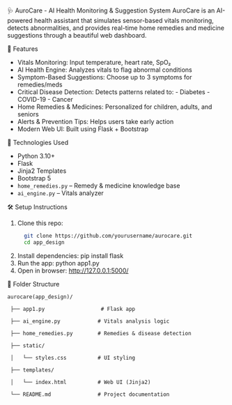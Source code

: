  🩺 AuroCare - AI Health Monitoring & Suggestion System
       AuroCare is an AI-powered health assistant that simulates sensor-based vitals monitoring, detects abnormalities,
       and provides real-time home remedies and medicine suggestions through a beautiful web dashboard.


🚀 Features
-  Vitals Monitoring: Input temperature, heart rate, SpO₂
-  AI Health Engine: Analyzes vitals to flag abnormal conditions
-  Symptom-Based Suggestions: Choose up to 3 symptoms for remedies/meds
 - Critical Disease Detection: Detects patterns related to:
       - Diabetes
       - COVID-19
       - Cancer
- Home Remedies & Medicines: Personalized for children, adults, and seniors
- Alerts & Prevention Tips: Helps users take early action
- Modern Web UI: Built using Flask + Bootstrap



🧠 Technologies Used

- Python 3.10+
- Flask
- Jinja2 Templates
- Bootstrap 5
- `home_remedies.py` – Remedy & medicine knowledge base
- `ai_engine.py` – Vitals analyzer


🛠️ Setup Instructions

1. Clone this repo:
     ```bash
       git clone https://github.com/yourusername/aurocare.git
       cd app_design
2. Install dependencies:
       pip install flask
3. Run the app:
	   python app1.py
4. Open in browser:
	   http://127.0.0.1:5000/


📁 Folder Structure
       
	aurocare(app_design)/
        
	 ├── app1.py                  # Flask app
         
	 ├── ai_engine.py            # Vitals analysis logic
         
	 ├── home_remedies.py        # Remedies & disease detection
         
	 ├── static/
         
	 │   └── styles.css          # UI styling
         
	 ├── templates/
         
	 │   └── index.html          # Web UI (Jinja2)
         
	 └── README.md               # Project documentation
